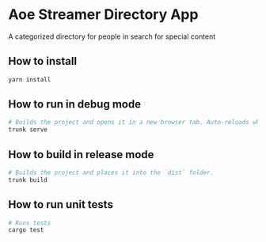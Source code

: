 # Aoe Streamer Directory App

A categorized directory for people in search for special content

## How to install

```sh
yarn install
```

## How to run in debug mode

```sh
# Builds the project and opens it in a new browser tab. Auto-reloads when the project changes.
trunk serve
```

## How to build in release mode

```sh
# Builds the project and places it into the `dist` folder.
trunk build
```

## How to run unit tests

```sh
# Runs tests
cargo test
```
